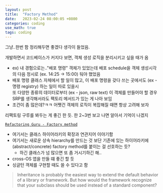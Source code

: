 ```yaml
---
layout: post
title:  "Factory Method"
date:   2023-02-24 08:00:05 +0800
categories: coding
use_math: true
tags: coding
---
```



그냥..한번 함 정리해두면 좋겠다 생각이 들었음.

개발하면서 코드베이스가 커지다 보면, 객체 생성 로직을 분리시키고 싶을 때가 옴
- ex) 내 경험으로는.."배포 명령" 객체가 있었는데 배포 schedule을 객체 생성시각의 다음 정시로 (ex. 14:25 -> 15:00) 둬야 했었음
- 배포 명령 클래스 자체에서 할 일이 많고, 이 배포 명령을 갖다 쓰는 곳에서도 (ex - 명령 registry) 하는 일이 따로 있을시  
  또 다양한 종류의 데이터로부터 (ex - json, raw text) 이 객체를 만들어야 할 경우 SRP를 생각해서라도 팩토리 메서드가 있는 게 나아 보임
- 조건이 좀 많은데?ㅋㅋ 어쨋건 객체의 로직이 복잡해질 때면 항상 고려해 보자


리팩토링 구루를 봐두는 게 좋긴 한 듯. 한 2~3번 보고 나면 알아서 기억이 나겠지

[`Refactoring Guru - Factory method`](https://refactoring.guru/design-patterns/factory-method)
- 여기서는 클래스 하이어라키의 확장과 연관지어 이야기함
- 여기서는 새로운 상속 hierarchy를 만드는 것 보단 기존에 있는 하이어라키에 (abstract/concrete) factory method를 붙이는 걸 선호하는 듯?
  - 하긴 클래스가 넘 많으면 또 좀 거시기하긴 해..
- cross-OS 앱을 만들 떄 좋긴 할 듯
- 싱글턴 객체를 구현할 때도 쓸 수 있다고 함

> Inheritance is probably the easiest way to extend the default behavior of a library or framework. But how would the framework recognize that your subclass should be used instead of a standard component?

